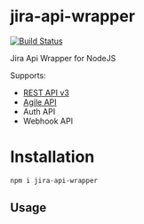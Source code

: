 # jira-api-wrapper

[![Build Status](https://travis-ci.com/MrRefactoring/jira-api-wrapper.svg?branch=master)](https://travis-ci.com/MrRefactoring/jira-api-wrapper)

Jira Api Wrapper for NodeJS

Supports:
* [REST API v3](https://developer.atlassian.com/cloud/jira/platform/rest/v3/)
* [Agile API](https://developer.atlassian.com/cloud/jira/software/rest/)
* Auth API
* Webhook API

# Installation

`npm i jira-api-wrapper`

## Usage
